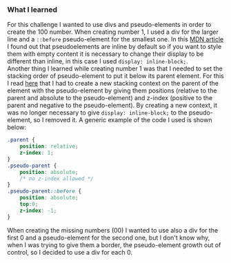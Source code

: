### What I learned
For this challenge I wanted to use divs and pseudo-elements in order to create the 100 number. When creating number 1, I used a div for the larger line and a `::before` pseudo-element for the smallest one. In this [MDN article](https://developer.mozilla.org/en-US/docs/Web/CSS/::after) I found out that pseudoelements are inline by default so if you want to style them with empty content it is necessary to change their display to be different than inline, in this case I used `display: inline-block;`.  
Another thing I learned while creating number 1 was that I needed to set the stacking order of pseudo-element to put it below its parent element. For this I read [here](https://stackoverflow.com/questions/3032856/is-it-possible-to-set-the-stacking-order-of-pseudo-elements-below-their-parent-e
) that I had to create a new stacking context on the parent of the element with the pseudo-element by giving them positions (relative to the parent and absolute to the pseudo-element) and z-index (positive to the parent and negative to the pseudo-element). By creating a new context, it was no longer necessary to give `display: inline-block;` to the pseudo-element, so I removed it. A generic example of the code I used is shown below: 
``` css
.parent {
    position: relative;
    z-index: 1;
}
.pseudo-parent {
    position: absolute;
    /* no z-index allowed */
}
.pseudo-parent::before {
    position: absolute;
    top:0;
    z-index: -1;
}
```
When creating the missing numbers (00) I wanted to use also a div for the first 0 and a pseudo-element for the second one, but I don't know why, when I was trying to give them a border, the pseudo-element growth out of control, so I decided to use a div for each 0. 

